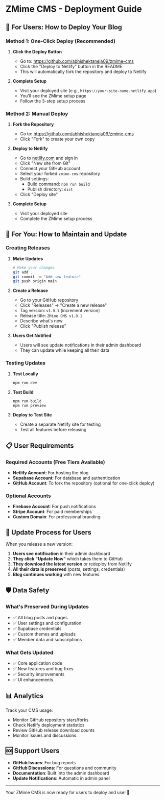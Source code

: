 # ZMime CMS - Deployment Guide

## 🚀 For Users: How to Deploy Your Blog

### Method 1: One-Click Deploy (Recommended)

1. **Click the Deploy Button**
   - Go to: https://github.com/abhishektaneja09/zmime-cms
   - Click the "Deploy to Netlify" button in the README
   - This will automatically fork the repository and deploy to Netlify

2. **Complete Setup**
   - Visit your deployed site (e.g., `https://your-site-name.netlify.app`)
   - You'll see the ZMime setup page
   - Follow the 3-step setup process

### Method 2: Manual Deploy

1. **Fork the Repository**
   - Go to: https://github.com/abhishektaneja09/zmime-cms
   - Click "Fork" to create your own copy

2. **Deploy to Netlify**
   - Go to [netlify.com](https://netlify.com) and sign in
   - Click "New site from Git"
   - Connect your GitHub account
   - Select your forked `zmime-cms` repository
   - Build settings:
     - Build command: `npm run build`
     - Publish directory: `dist`
   - Click "Deploy site"

3. **Complete Setup**
   - Visit your deployed site
   - Complete the ZMime setup process

## 🔧 For You: How to Maintain and Update

### Creating Releases

1. **Make Updates**
   ```bash
   # Make your changes
   git add .
   git commit -m "Add new feature"
   git push origin main
   ```

2. **Create a Release**
   - Go to your GitHub repository
   - Click "Releases" → "Create a new release"
   - Tag version: `v1.0.1` (increment version)
   - Release title: `ZMime CMS v1.0.1`
   - Describe what's new
   - Click "Publish release"

3. **Users Get Notified**
   - Users will see update notifications in their admin dashboard
   - They can update while keeping all their data

### Testing Updates

1. **Test Locally**
   ```bash
   npm run dev
   ```

2. **Test Build**
   ```bash
   npm run build
   npm run preview
   ```

3. **Deploy to Test Site**
   - Create a separate Netlify site for testing
   - Test all features before releasing

## 📋 User Requirements

### Required Accounts (Free Tiers Available)
- **Netlify Account**: For hosting the blog
- **Supabase Account**: For database and authentication
- **GitHub Account**: To fork the repository (optional for one-click deploy)

### Optional Accounts
- **Firebase Account**: For push notifications
- **Stripe Account**: For paid memberships
- **Custom Domain**: For professional branding

## 🔄 Update Process for Users

When you release a new version:

1. **Users see notification** in their admin dashboard
2. **They click "Update Now"** which takes them to GitHub
3. **They download the latest version** or redeploy from Netlify
4. **All their data is preserved** (posts, settings, credentials)
5. **Blog continues working** with new features

## 🛡️ Data Safety

### What's Preserved During Updates
- ✅ All blog posts and pages
- ✅ User settings and configuration
- ✅ Supabase credentials
- ✅ Custom themes and uploads
- ✅ Member data and subscriptions

### What Gets Updated
- ✅ Core application code
- ✅ New features and bug fixes
- ✅ Security improvements
- ✅ UI enhancements

## 📊 Analytics

Track your CMS usage:
- Monitor GitHub repository stars/forks
- Check Netlify deployment statistics
- Review GitHub release download counts
- Monitor issues and discussions

## 🆘 Support Users

- **GitHub Issues**: For bug reports
- **GitHub Discussions**: For questions and community
- **Documentation**: Built into the admin dashboard
- **Update Notifications**: Automatic in admin panel

---

Your ZMime CMS is now ready for users to deploy and use! 🎉